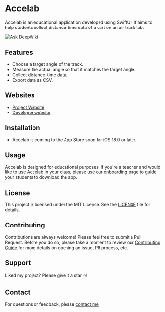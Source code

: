 # Accelab
Accelab is an educational application developed using SwiftUI. It aims to help students collect distance-time data of a cart on an air track lab.

[![Ask DeepWiki](https://deepwiki.com/badge.svg)](https://deepwiki.com/ernest-danials/Accelab)

## Features
- Choose a target angle of the track.
- Measure the actual angle so that it matches the target angle.
- Collect distance-time data.
- Export data as CSV.

## Websites
- [Project Website](https://myungjoon.com/accelab)
- [Developer website](https://myungjoon.com)

## Installation
- Accelab is coming to the App Store soon for iOS 18.0 or later.

## Usage
Accelab is designed for educational purposes. If you're a teacher and would like to use Accelab in your class, please use [our onboarding page](https://myungjoon.com/accelab/onboarding) to guide your students to download the app.

## License
This project is licensed under the MIT License. See the [LICENSE](LICENSE) file for details.

## Contributing
Contributions are always welcome! Please feel free to submit a Pull Request. Before you do so, please take a moment to review our [Contributing Guide](CONTRIBUTING.md) for more details on opening an issue, PR process, etc.

## Support
Liked my project? Please give it a star ⭐!

## Contact
For questions or feedback, please [contact me](https://myungjoon.com/contact)!
